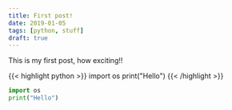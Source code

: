 ```yaml
---
title: First post!
date: 2019-01-05
tags: [python, stuff]
draft: true
---
```


This is my first post, how exciting!!

{{< highlight python >}}
import os
print("Hello")
{{< /highlight >}}

```python
import os
print("Hello")
```
